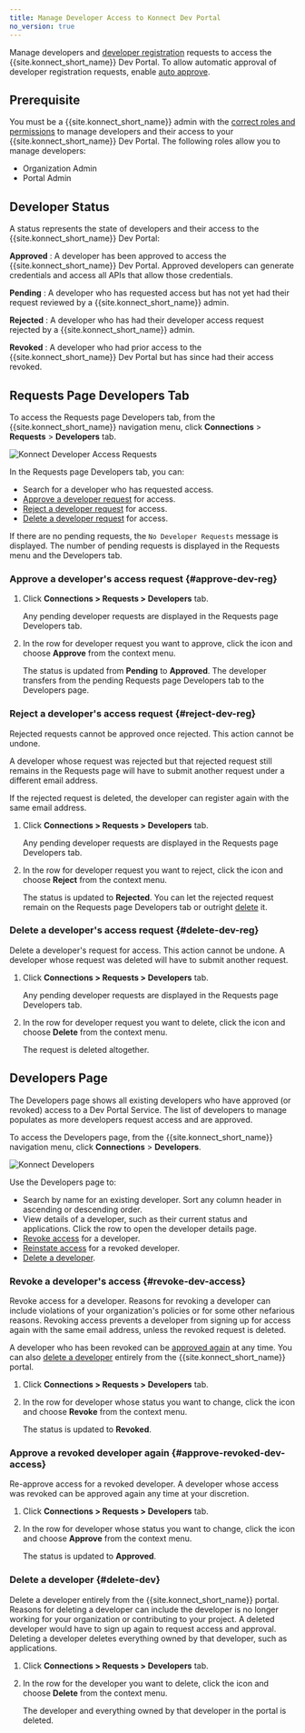 ```yaml
---
title: Manage Developer Access to Konnect Dev Portal
no_version: true
---
```


Manage developers and [developer registration](/konnect/dev-portal/developers/dev-reg) requests to
access the {{site.konnect_short_name}} Dev Portal. To allow automatic approval of developer registration requests,
enable [auto approve](/konnect/dev-portal/administrators/auto-approve-devs-apps).

## Prerequisite

You must be a {{site.konnect_short_name}} admin with the
[correct roles and permissions](/konnect/reference/org-management/#role-definitions)
to manage developers and their access to your {{site.konnect_short_name}} Dev Portal.
The following roles allow you to manage developers:

- Organization Admin
- Portal Admin

## Developer Status

A status represents the state of developers and their access to the {{site.konnect_short_name}} Dev
Portal:

**Approved**
: A developer has been approved to access the {{site.konnect_short_name}} Dev Portal. Approved developers
   can generate credentials and access all APIs that allow those credentials.

**Pending**
: A developer who has requested access but has not yet had their request reviewed by a {{site.konnect_short_name}} admin.

**Rejected**
: A developer who has had their developer access request rejected by a {{site.konnect_short_name}} admin.

**Revoked**
: A developer who had prior access to the {{site.konnect_short_name}} Dev Portal but has since had
  their access revoked.

## Requests Page Developers Tab

To access the Requests page Developers tab, from the {{site.konnect_short_name}} navigation menu, click
**Connections** > **Requests** > **Developers** tab.

![Konnect Developer Access Requests](/assets/images/docs/konnect/konnect-requests-dev-reg.png)

In the Requests page Developers tab, you can:

- Search for a developer who has requested access.
- [Approve a developer request](#approve-dev-reg) for access.
- [Reject a developer request](#reject-dev-reg) for access.
- [Delete a developer request](#delete-dev-reg) for access.

If there are no pending requests, the `No Developer Requests` message is displayed. The number of
pending requests is displayed in the Requests menu and the Developers tab.

### Approve a developer's access request {#approve-dev-reg}

1. Click **Connections > Requests > Developers** tab.

   Any pending developer requests are
   displayed in the Requests page Developers tab.

2. In the row for developer request you want to approve, click the icon and choose
   **Approve** from the context menu.

   The status is updated from **Pending** to **Approved**. The developer
   transfers from the pending Requests page Developers tab to the Developers page.

### Reject a developer's access request {#reject-dev-reg}

Rejected requests cannot be approved once rejected. This action cannot be undone.

A developer whose request was rejected but that rejected request still remains in
the Requests page will have to submit another request under a different email address.

If the rejected request is deleted, the developer can register
again with the same email address.

1. Click **Connections > Requests > Developers** tab.

   Any pending developer requests
   are displayed in the Requests page Developers tab.

2. In the row for developer request you want to reject, click the icon and choose
   **Reject** from the context menu.

   The status is updated to **Rejected**. You can
   let the rejected request remain on the Requests page Developers tab or outright
   [delete](#delete-dev-reg) it.

### Delete a developer's access request {#delete-dev-reg}

Delete a developer's request for access. This action cannot be undone. A developer
whose request was deleted will have to submit another request.

1. Click **Connections > Requests > Developers** tab.

   Any pending developer requests are displayed
   in the Requests page Developers tab.

2. In the row for developer request you want to delete, click the icon and choose
   **Delete** from the context menu.

   The request is deleted altogether.

## Developers Page

The Developers page shows all existing developers who have approved (or revoked) access to a
Dev Portal Service. The list of developers to manage populates as more developers
request access and are approved.

To access the Developers page, from the {{site.konnect_short_name}} navigation menu, click **Connections** > **Developers**.

![Konnect Developers](/assets/images/docs/konnect/konnect-devs-page.png)

Use the Developers page to:

- Search by name for an existing developer. Sort any column header in ascending or descending order.
- View details of a developer, such as their current status and applications. Click the row
  to open the developer details page.
- [Revoke access](#revoke-dev-access) for a developer.
- [Reinstate access](#approve-revoked-dev-access) for a revoked developer.
- [Delete a developer](#delete-dev).

### Revoke a developer's access {#revoke-dev-access}

Revoke access for a developer. Reasons for revoking a developer can include
violations of your organization's policies or for some other nefarious reasons.
Revoking access prevents a developer from signing up for access again with the same
email address, unless the revoked request is deleted.

A developer who has been revoked can be
[approved again](#approve-revoked-dev-access) at any time. You can also
[delete a developer](#delete-dev) entirely from the {{site.konnect_short_name}} portal.

1. Click **Connections > Requests > Developers** tab.

2. In the row for developer whose status you want to change, click the icon and choose **Revoke** from the
   context menu.

   The status is updated to **Revoked**.

### Approve a revoked developer again {#approve-revoked-dev-access}

Re-approve access for a revoked developer. A developer whose access was revoked can be approved again
any time at your discretion.

1. Click **Connections > Requests > Developers** tab.

2. In the row for developer whose status you want to change, click the icon and choose **Approve** from the
   context menu.

   The status is updated to **Approved**.

### Delete a developer {#delete-dev}

Delete a developer entirely from the {{site.konnect_short_name}} portal. Reasons for deleting a developer
can include the developer is no longer working for your organization or contributing to your project.
A deleted developer would have to sign up again to request access and approval.
Deleting a developer deletes everything owned by that developer, such as applications.

1. Click **Connections > Requests > Developers** tab.

2. In the row for the developer you want to delete, click the icon and choose **Delete** from the
   context menu.

   The developer and everything owned by that developer in the portal is deleted.
